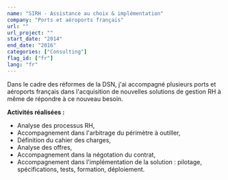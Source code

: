 ```yaml
---
name: "SIRH - Assistance au choix & implémentation"
company: "Ports et aéroports français"
url: ""
url_project: ""
start_date: "2014"
end_date: "2016"
categories: ["Consulting"]
flag_id: ["fr"]
lang: "fr"
---
```

Dans le cadre des réformes de la DSN, j'ai accompagné plusieurs ports et aéroports français dans l'acquisition de nouvelles solutions de gestion RH à même de répondre à ce nouveau besoin.


__**Activités réalisées :**__
* Analyse des processus RH,
* Accompagnement dans l'arbitrage du périmètre à outiller,
* Définition du cahier des charges,
* Analyse des offres,
* Accompagnement dans la négotation du contrat,
* Accompagnement dans l'implémentation de la solution : pilotage, spécifications, tests, formation, déploiement.


